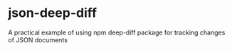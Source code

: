 # json-deep-diff
A practical example of using npm deep-diff package for tracking changes of JSON documents
